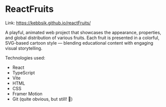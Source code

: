 # ReactFruits

Link: https://kebbsik.github.io/reactFruits/

A playful, animated web project that showcases the appearance, properties, and global distribution of various fruits.
Each fruit is presented in a colorful, SVG-based cartoon style — blending educational content with engaging visual storytelling.

Technologies used:
- React
- TypeScript
- Vite
- HTML
- CSS
- Framer Motion
- Git (quite obvious, but still! 🙂)
